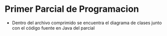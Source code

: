 # Primer Parcial de Programacion

- Dentro del archivo comprimido se encuentra el diagrama de clases junto con el código fuente en Java del parcial
